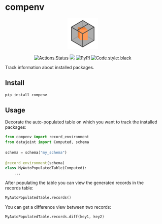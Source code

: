 # compenv

<p align="center">
<img src="compenv.png" alt="compenv logo" style="display: block; margin-left: auto; margin-right: auto; width: 20%">
<br>
<a href="https://github.com/sinzlab/compenv/actions/workflows/ci.yml"><img alt="Actions Status" src="https://github.com/sinzlab/compenv/actions/workflows/ci.yml/badge.svg"></a>
<a href="https://codecov.io/gh/sinzlab/compenv"><img src="https://codecov.io/gh/sinzlab/compenv/branch/main/graph/badge.svg?token=r1gr933Slt"/></a>
<a href="https://pypi.org/project/compenv/"><img alt="PyPI" src="https://img.shields.io/pypi/v/compenv"></a>
<a href="https://github.com/psf/black"><img alt="Code style: black" src="https://img.shields.io/badge/code%20style-black-000000.svg"></a>
</p>

Track information about installed packages.

## Install

```bash
pip install compenv
```

## Usage

Decorate the auto-populated table on which you want to track the installed packages:

```python
from compenv import record_environment
from datajoint import Computed, schema

schema = schema("my_schema")

@record_environment(schema)
class MyAutoPopulatedTable(Computed):
    ...
```

After populating the table you can view the generated records in the records table:

```python
MyAutoPopulatedTable.records()
```

You can get a difference view between two records:

```python
MyAutoPopulatedTable.records.diff(key1, key2)
```
